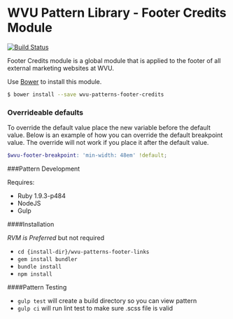 # WVU Pattern Library - Footer Credits Module
[![Build Status](https://travis-ci.org/wvu-patterns/wvu-patterns-footer-credits.svg?branch=master)](https://travis-ci.org/wvu-patterns/wvu-patterns-footer-credits)

Footer Credits module is a global module that is applied to the footer of all external marketing websites at WVU.  

Use [Bower](http://bower.io/) to install this module.

```bash
$ bower install --save wvu-patterns-footer-credits
```

### Overrideable defaults

To override the default value place the new variable before the default value. Below is an example of how you can override the default breakpoint value. The override will not work if you place it after the default value.

```scss
$wvu-footer-breakpoint: 'min-width: 48em' !default;
```

###Pattern Development

Requires:

* Ruby 1.9.3-p484
* NodeJS
* Gulp

####Installation

*RVM is Preferred* but not required

* `cd {install-dir}/wvu-patterns-footer-links`
* `gem install bundler`
* `bundle install`
* `npm install`

####Pattern Testing

* `gulp test` will create a build directory so you can view pattern
* `gulp ci` will run lint test to make sure .scss file is valid